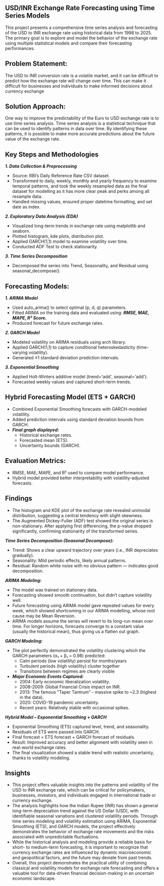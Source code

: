 ## USD/INR Exchange Rate Forecasting using Time Series Models
This project presents a comprehensive time series analysis and forecasting of the USD to INR exchange rate using historical data from 1998 to 2025. The primary goal is to explore and model the behavior of the exchange rate using multiple statistical models and compare their forecasting performances.
## Problem Statement:
The USD to INR conversion rate is a volatile market, and it can be difficult to predict how the exchange rate will change over time. This can make it difficult for businesses and individuals to make informed decisions about currency exchange
## Solution Approach:
One way to improve the predictability of the Euro to USD exchange rate is to use time series analysis. Time series analysis is a statistical technique that can be used to identify patterns in data over time. By identifying these patterns, it is possible to make more accurate predictions about the future value of the exchange rate.
## Key Steps and Methodologies
**_1. Data Collection & Preprocessing_**
* Source: RBI’s Daily Reference Rate CSV dataset.
* Transformed to daily, weekly, monthly and yearly frequency to examine temporal patterns, and took the weekly resampled data as the final dataset for modelling as it has more clear peak and perks among all resample data.
* Handled missing values, ensured proper datetime formatting, and set date as index.
 
**_2. Exploratory Data Analysis (EDA)_**
* Visualized long-term trends in exchange rate using matplotlib and seaborn.
* Plotted histogram, kde plots, distribution plot.
* Applied GARCH(1,1) model to examine volatility over time.
* Conducted ADF Test to check stationarity.
 
**_3. Time Series Decomposition_**
* Decomposed the series into Trend, Seasonality, and Residual using seasonal_decompose().

## Forecasting Models:
**_1. ARIMA Model_**
* Used auto_arima() to select optimal (p, d, q) parameters.
* Fitted ARIMA on the training data and evaluated using: **_RMSE, MAE, MAPE, R² Score._**
* Produced forecast for future exchange rates.

**_2. GARCH Model_**
* Modeled volatility on ARIMA residuals using arch library.
* Applied GARCH(1,1) to capture conditional heteroskedasticity (time-varying volatility).
* Generated ±1 standard deviation prediction intervals.

**_3. Exponential Smoothing_**
* Applied Holt-Winters additive model (trend='add', seasonal='add').
* Forecasted weekly values and captured short-term trends.

## Hybrid Forecasting Model (ETS + GARCH)
* Combined Exponential Smoothing forecasts with GARCH-modeled volatility.
* Added prediction intervals using standard deviation bounds from GARCH.
* **_Final graph displayed:_**
  * Historical exchange rates.
  * Forecasted mean (ETS).
  * Uncertainty bounds (GARCH).

## Evaluation Metrics:
* RMSE, MAE, MAPE, and R² used to compare model performance.
* Hybrid model provided better interpretability with volatility-adjusted forecasts.

## Findings
* The histogram and KDE plot of the exchange rate revealed unimodal distribution, suggesting a central tendency with slight skewness.
* The Augmented Dickey-Fuller (ADF) test showed the original series is non-stationary. After applying first differencing, the p-value dropped significantly, confirming stationarity of the transformed series.
  
**_Time Series Decomposition (Seasonal Decompose):_**
  * Trend: Shows a clear upward trajectory over years (i.e., INR depreciates gradually).
  * Seasonality: Mild periodic effects, likely annual patterns.
  * Residual: Random white noise with no obvious pattern — indicates good decomposition.

**_ARIMA Modeling:_**
  * The model was trained on stationary data.
  * Forecasting showed smooth continuation, but didn’t capture volatility well.
  * Future forecasting using ARIMA model gave repeated values for every week, which showed shortcoming in our ARIMA modelling, whose root cause may be Mean Reversion.
  * ARIMA models assume the series will revert to its long-run mean over time. For longer horizons, forecasts converge to a constant value (usually the historical mean), thus giving us a flatten out graph.
    
**_GARCH Modeling:_**
* The plot perfectly demonstrated the volatility clustering which the GARCH parameters (α₁ + β₁ = 0.98) predicted:
  * Calm periods (low volatility) persist for months/years
  * Turbulent periods (high volatility) cluster together
  * Transitions between regimes are clearly visible  
* **_Major Economic Events Captured:_**
  * 2004: Early economic liberalization volatility.
  * 2008-2009: Global Financial Crisis impact on INR.
  * 2013: The famous "Taper Tantrum" - massive spike to ~2.3 (highest in the data).
  * 2020: COVID-19 pandemic uncertainty.
  * Recent years: Relatively stable with occasional spikes.

**_Hybrid Model – Exponential Smoothing + GARCH_**
* Exponential Smoothing (ETS) captured level, trend, and seasonality.
* Residuals of ETS were passed into GARCH.
* Final forecast = ETS forecast + GARCH forecast of residuals.
* Result: Improved accuracy and better alignment with volatility seen in real-world exchange rates.
* The final visualization showed a stable trend with realistic uncertainty, thanks to volatility modeling.

## Insights
* This project offers valuable insights into the patterns and volatility of the USD to INR exchange rate, which can be critical for policymakers, businesses, investors, and individuals engaged in international trade or currency exchange.
* The analysis highlights how the Indian Rupee (INR) has shown a general long-term depreciation trend against the US Dollar (USD), with identifiable seasonal variations and clustered volatility periods. Through time series modeling and volatility estimation using ARIMA, Exponential Smoothing (ETS), and GARCH models, the project effectively demonstrates the behavior of exchange rate movements and the risks associated with unpredictable fluctuations.
* While the historical analysis and modeling provide a reliable basis for short- to medium-term forecasting, it is important to recognize that currency exchange rates are influenced by dynamic macroeconomic and geopolitical factors, and the future may deviate from past trends.
* Overall, this project demonstrates the practical utility of combining classical and volatility models for exchange rate forecasting and offers a valuable tool for data-driven financial decision-making in an uncertain economic landscape.











 
